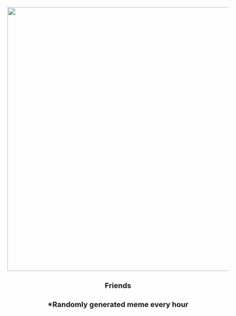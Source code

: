 <p align="center">
        <img src="https://i.redd.it/olgvqkfc8em81.png" width="600" height="600">
        </p>
        <h3 align="center">Friends</h3>
        <h3 align="center">*Randomly generated meme every hour</h3>
    